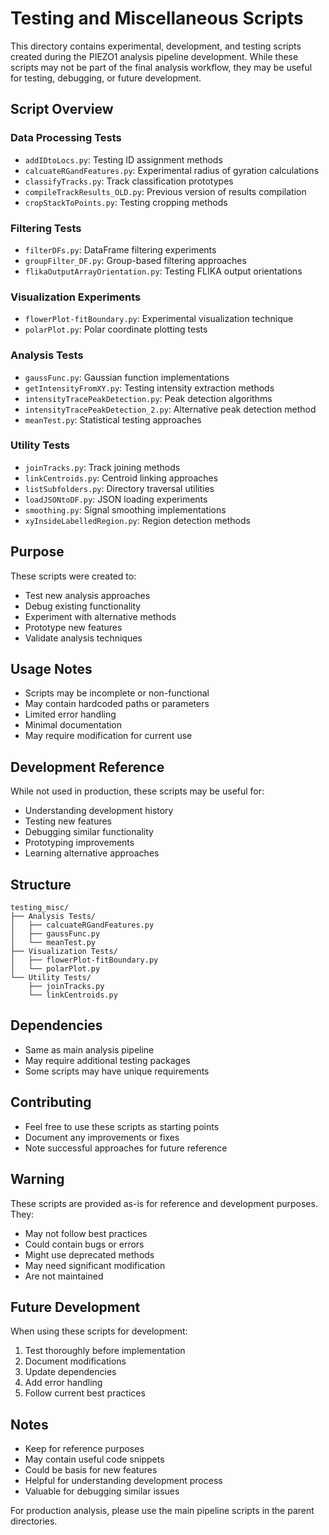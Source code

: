 # Testing and Miscellaneous Scripts

This directory contains experimental, development, and testing scripts created during the PIEZO1 analysis pipeline development. While these scripts may not be part of the final analysis workflow, they may be useful for testing, debugging, or future development.

## Script Overview

### Data Processing Tests
- `addIDtoLocs.py`: Testing ID assignment methods
- `calcuateRGandFeatures.py`: Experimental radius of gyration calculations
- `classifyTracks.py`: Track classification prototypes
- `compileTrackResults_OLD.py`: Previous version of results compilation
- `cropStackToPoints.py`: Testing cropping methods

### Filtering Tests
- `filterDFs.py`: DataFrame filtering experiments
- `groupFilter_DF.py`: Group-based filtering approaches
- `flikaOutputArrayOrientation.py`: Testing FLIKA output orientations

### Visualization Experiments
- `flowerPlot-fitBoundary.py`: Experimental visualization technique
- `polarPlot.py`: Polar coordinate plotting tests

### Analysis Tests
- `gaussFunc.py`: Gaussian function implementations
- `getIntensityFromXY.py`: Testing intensity extraction methods
- `intensityTracePeakDetection.py`: Peak detection algorithms
- `intensityTracePeakDetection_2.py`: Alternative peak detection method
- `meanTest.py`: Statistical testing approaches

### Utility Tests
- `joinTracks.py`: Track joining methods
- `linkCentroids.py`: Centroid linking approaches
- `listSubfolders.py`: Directory traversal utilities
- `loadJSONtoDF.py`: JSON loading experiments
- `smoothing.py`: Signal smoothing implementations
- `xyInsideLabelledRegion.py`: Region detection methods

## Purpose

These scripts were created to:
- Test new analysis approaches
- Debug existing functionality
- Experiment with alternative methods
- Prototype new features
- Validate analysis techniques

## Usage Notes

- Scripts may be incomplete or non-functional
- May contain hardcoded paths or parameters
- Limited error handling
- Minimal documentation
- May require modification for current use

## Development Reference

While not used in production, these scripts may be useful for:
- Understanding development history
- Testing new features
- Debugging similar functionality
- Prototyping improvements
- Learning alternative approaches

## Structure
```
testing_misc/
├── Analysis Tests/
│   ├── calcuateRGandFeatures.py
│   ├── gaussFunc.py
│   └── meanTest.py
├── Visualization Tests/
│   ├── flowerPlot-fitBoundary.py
│   └── polarPlot.py
└── Utility Tests/
    ├── joinTracks.py
    └── linkCentroids.py
```

## Dependencies
- Same as main analysis pipeline
- May require additional testing packages
- Some scripts may have unique requirements

## Contributing
- Feel free to use these scripts as starting points
- Document any improvements or fixes
- Note successful approaches for future reference

## Warning
These scripts are provided as-is for reference and development purposes. They:
- May not follow best practices
- Could contain bugs or errors
- Might use deprecated methods
- May need significant modification
- Are not maintained

## Future Development
When using these scripts for development:
1. Test thoroughly before implementation
2. Document modifications
3. Update dependencies
4. Add error handling
5. Follow current best practices

## Notes
- Keep for reference purposes
- May contain useful code snippets
- Could be basis for new features
- Helpful for understanding development process
- Valuable for debugging similar issues

For production analysis, please use the main pipeline scripts in the parent directories.